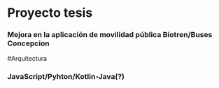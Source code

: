 # Proyecto tesis

<h3>Mejora en la aplicación de movilidad pública Biotren/Buses Concepcion</h3>

#Arquitectura
<h3>JavaScript/Pyhton/Kotlin-Java(?)</h3>
